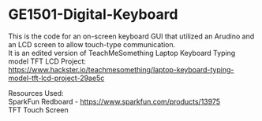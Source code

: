 # GE1501-Digital-Keyboard
This is the code for an on-screen keyboard GUI that utilized an Arudino and an LCD screen to allow touch-type communication.  
It is an edited version of TeachMeSomething Laptop Keyboard Typing model TFT LCD Project:  
https://www.hackster.io/teachmesomething/laptop-keyboard-typing-model-tft-lcd-project-29ae5c  
  
Resources Used:  
SparkFun Redboard - https://www.sparkfun.com/products/13975  
TFT Touch Screen  
